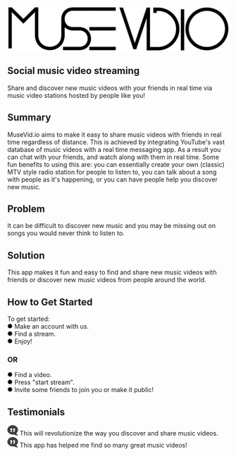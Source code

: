 ![musevid.io](images/logo-long.png)

## Social music video streaming ##
Share and discover new music videos with your friends in real time via music video stations hosted by people like you!

## Summary ##
MuseVid.io aims to make it easy to share music videos with friends in real time regardless of distance. This is achieved by integrating YouTube's vast database of music videos with a real time messaging app. As a result you can chat with your friends, and watch along with them in real time. Some fun benefits to using this are: you can essentially create your own (classic) MTV style radio station for people to listen to, you can talk about a song with people as it's happening, or you can have people help you discover new music.

## Problem ##
It can be difficult to discover new music and you may be missing out on songs you would never think to listen to.

## Solution ##
This app makes it fun and easy to find and share new music videos with friends or discover new music videos from people around the world.

## How to Get Started ##
To get started:  
![*](images/readme/bullet.png) Make an account with us.  
![*](images/readme/bullet.png) Find a stream.  
![*](images/readme/bullet.png) Enjoy!  
### OR ###
![*](images/readme/bullet.png) Find a video.  
![*](images/readme/bullet.png) Press "start stream".  
![*](images/readme/bullet.png) Invite some friends to join you or make it public!

## Testimonials ##
!["](images/readme/quoteSmall.png) This will revolutionize the way you discover and share music videos.  
!["](images/readme/quoteSmall.png) This app has helped me find so many great music videos! 
